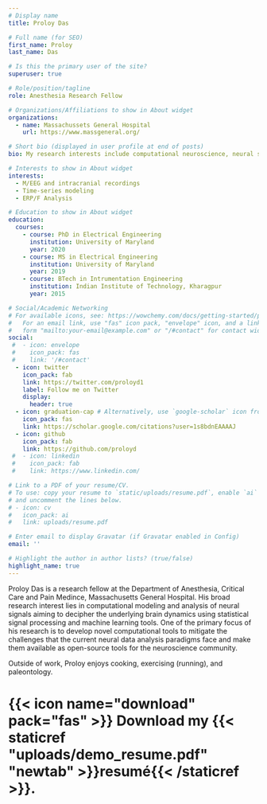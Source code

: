 ```yaml
---
# Display name
title: Proloy Das

# Full name (for SEO)
first_name: Proloy
last_name: Das

# Is this the primary user of the site?
superuser: true

# Role/position/tagline
role: Anesthesia Research Fellow

# Organizations/Affiliations to show in About widget
organizations:
  - name: Massachussets General Hospital
    url: https://www.massgeneral.org/

# Short bio (displayed in user profile at end of posts)
bio: My research interests include computational neuroscience, neural signal processing and machine learning.

# Interests to show in About widget
interests:
  - M/EEG and intracranial recordings
  - Time-series modeling
  - ERP/F Analysis

# Education to show in About widget
education:
  courses:
    - course: PhD in Electrical Engineering
      institution: University of Maryland
      year: 2020
    - course: MS in Electrical Engineering
      institution: University of Maryland
      year: 2019
    - course: BTech in Intrumentation Engineering
      institution: Indian Institute of Technology, Kharagpur
      year: 2015

# Social/Academic Networking
# For available icons, see: https://wowchemy.com/docs/getting-started/page-builder/#icons
#   For an email link, use "fas" icon pack, "envelope" icon, and a link in the
#   form "mailto:your-email@example.com" or "/#contact" for contact widget.
social:
 #  - icon: envelope
 #    icon_pack: fas
 #    link: '/#contact'
  - icon: twitter
    icon_pack: fab
    link: https://twitter.com/proloyd1
    label: Follow me on Twitter
    display:
      header: true
  - icon: graduation-cap # Alternatively, use `google-scholar` icon from `ai` icon pack
    icon_pack: fas
    link: https://scholar.google.com/citations?user=1s8bdnEAAAAJ
  - icon: github
    icon_pack: fab
    link: https://github.com/proloyd
 #  - icon: linkedin
 #    icon_pack: fab
 #    link: https://www.linkedin.com/

# Link to a PDF of your resume/CV.
# To use: copy your resume to `static/uploads/resume.pdf`, enable `ai` icons in `params.yaml`,
# and uncomment the lines below.
# - icon: cv
#   icon_pack: ai
#   link: uploads/resume.pdf

# Enter email to display Gravatar (if Gravatar enabled in Config)
email: ''

# Highlight the author in author lists? (true/false)
highlight_name: true
---
```

Proloy Das is a research fellow at the Department of Anesthesia, Critical Care and Pain Medince, Massachusetts General Hospital. His broad research interest lies in computational modeling and analysis of neural signals aiming to decipher the underlying brain dynamics using statistical signal processing and machine learning tools. One of the primary focus of his research is to develop novel computational tools to mitigate the challenges that the current neural data analysis paradigms face and make them available as open-source tools for the neuroscience community.

Outside of work, Proloy enjoys cooking, exercising (running), and paleontology.

# {{< icon name="download" pack="fas" >}} Download my {{< staticref "uploads/demo_resume.pdf" "newtab" >}}resumé{{< /staticref >}}.
